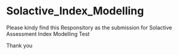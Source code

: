 # Solactive_Index_Modelling

Please kindy find this Responsitory as the submission for Solactive Assessment Index Modelling Test

Thank you
